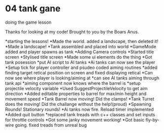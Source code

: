 # 04 tank gane

doing the game lesson

Thanks for looking at my code! Brought to you by the Boars Anus.

*starting the lessons!
*Made the world. added a landscape, then deleted it!
*Made a landscape!
*Tank assembled and placed into world
*GameMode added and player spawns as tank
*Adding Camera controls
*Started title screen
*Stylised title screen
*Made some ui elements do the thing
*Got tank posession
*put AI script to AI tanks
*Ai tanks can now see the player
*Setup tick for player controller and psudeo coded aiming routines
*added finding target retical position on screen and fixed displaying retical
*Can now see where player is looking/aiming at
*can see AI tanks aiming through tank api
*aiming component now knows where the barrel is
*setup projectile velocity variable
*Used SuggestProjectileVelocity to get aim direction
*Added editable properties to barrel for max/min height and movement speed
*Tank Barrel now moving! Did the clamps!
*Tank Turret does the moving! Did the challange without the help!(proud)
*Spawning Rounds! Stationary rounds!
*Ai tanks now fire. Reload timer implemented
*Added quit button
*replaced tank treads with c++ classes and set inputs for throttle controls
*Got some janky movement working!
*Got basic fly-by-wire going. fixed treads from unreal bug